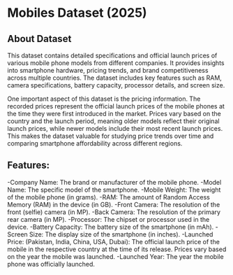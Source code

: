 
# Mobiles Dataset (2025)


## About Dataset
This dataset contains detailed specifications and official launch prices of various mobile phone models from different companies. It provides insights into smartphone hardware, pricing trends, and brand competitiveness across multiple countries. The dataset includes key features such as RAM, camera specifications, battery capacity, processor details, and screen size.

One important aspect of this dataset is the pricing information. The recorded prices represent the official launch prices of the mobile phones at the time they were first introduced in the market. Prices vary based on the country and the launch period, meaning older models reflect their original launch prices, while newer models include their most recent launch prices. This makes the dataset valuable for studying price trends over time and comparing smartphone affordability across different regions.

## Features:

-Company Name: The brand or manufacturer of the mobile phone.
-Model Name: The specific model of the smartphone.
-Mobile Weight: The weight of the mobile phone (in grams).
-RAM: The amount of Random Access Memory (RAM) in the device (in GB).
-Front Camera: The resolution of the front (selfie) camera (in MP).
-Back Camera: The resolution of the primary rear camera (in MP).
-Processor: The chipset or processor used in the device.
-Battery Capacity: The battery size of the smartphone (in mAh).
-Screen Size: The display size of the smartphone (in inches).
-Launched Price: (Pakistan, India, China, USA, Dubai): The official launch price of the mobile in the respective country at the time of its release. Prices vary based on the year the mobile was launched.
-Launched Year: The year the mobile phone was officially launched.

